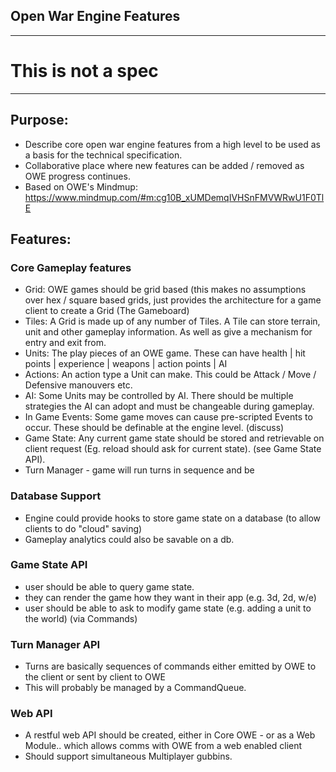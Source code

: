 ## Open War Engine Features

--------------------
# This is not a spec
--------------------

## Purpose:

- Describe core open war engine features from a high level to be used as a basis for the technical specification.
- Collaborative place where new features can be added / removed as OWE progress continues.
- Based on OWE's Mindmup: https://www.mindmup.com/#m:cg10B_xUMDemqIVHSnFMVWRwU1F0TlE

## Features:

### Core Gameplay features
- Grid: OWE games should be grid based (this makes no assumptions over hex / square based grids, just 
provides the architecture for a game client to create a Grid (The Gameboard)
- Tiles: A Grid is made up of any number of Tiles. A Tile can store terrain, unit and other gameplay information.
As well as give a mechanism for entry and exit from.
- Units: The play pieces of an OWE game. These can have health | hit points | experience | weapons | action points | AI
- Actions: An action type a Unit can make.  This could be Attack / Move / Defensive manouvers etc.
- AI: Some Units may be controlled by AI.  There should be multiple strategies the AI can adopt and must be changeable 
during gameplay.
- In Game Events: Some game moves can cause pre-scripted Events to occur.  These should be definable at the engine level. 
(discuss)
- Game State: Any current game state should be stored and retrievable on client request (Eg. reload should ask for
current state). (see Game State API).
- Turn Manager - game will run turns in sequence and be  

### Database Support
- Engine could provide hooks to store game state on a database (to allow clients to do "cloud" saving)
- Gameplay analytics could also be savable on a db.

### Game State API
- user should be able to query game state.
- they can render the game how they want in their app (e.g. 3d, 2d, w/e)
- user should be able to ask to modify game state (e.g. adding a unit to the world) (via Commands)

### Turn Manager API
- Turns are basically sequences of commands either emitted by OWE to the client or sent by client to OWE
- This will probably be managed by a CommandQueue.

### Web API
- A restful web API should be created, either in Core OWE - or as a Web Module.. which allows comms with OWE from 
a web enabled client 
- Should support simultaneous Multiplayer gubbins.